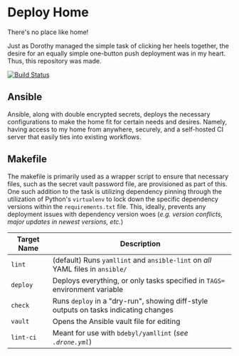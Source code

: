 # Deploy Home
There's no place like home!


Just as Dorothy managed the simple task of clicking her heels together, the
desire for an equally simple one-button push deployment was in my heart. Thus,
this repository was made.

[![Build Status](https://ci.bdebyl.net/api/badges/bdebyl/deploy_home/status.svg)](https://ci.bdebyl.net/bdebyl/deploy_home)

## Ansible
Ansible, along with double encrypted secrets, deploys the necessary
configurations to make the home fit for certain needs and desires. Namely,
having access to my home from anywhere, securely, and a self-hosted CI server
that easily ties into existing workflows.


## Makefile
The makefile is primarily used as a wrapper script to ensure that necessary
files, such as the secret vault password file, are provisioned as part of this.
One such addition to the task is utilizing dependency pinning through the
utilization of Python's `virtualenv` to lock down the specific dependency
versions within the `requirements.txt` file. This, ideally, prevents any
deployment issues with dependency version woes (_e.g. version conflicts, major
updates in newest versions, etc._)


| Target Name | Description                                                                          |
|-------------|--------------------------------------------------------------------------------------|
| `lint`      | (default) Runs `yamllint` and `ansible-lint` on *all* YAML files in `ansible/`       |
| `deploy`    | Deploys everything, or only tasks specified in `TAGS=` environment variable          |
| `check`     | Runs `deploy` in a "dry-run", showing diff-style outputs on tasks indicating changes |
| `vault`     | Opens the Ansible vault file for editing                                             |
| `lint-ci`   | Meant for use with `bdebyl/yamllint` (_see `.drone.yml`_)                            |

